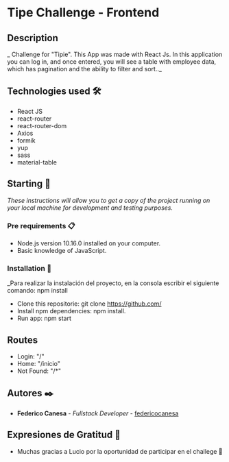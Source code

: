 # Tipe Challenge - Frontend

## Description

_ Challenge for "Tipie". This App was made with React Js. In this application you can log in, and once entered, you will see a table with employee data, which has pagination and the ability to filter and sort.._

## Technologies used 🛠️

- React JS
- react-router
- react-router-dom
- Axios
- formik
- yup
- sass
- material-table

## Starting 🚀

_These instructions will allow you to get a copy of the project running on your local machine for development and testing purposes._

### Pre requirements 📋

- Node.js version 10.16.0 installed on your computer.
- Basic knowledge of JavaScript.

### Installation 🔧

\_Para realizar la instalación del proyecto, en la consola escribir el siguiente comando: npm install

- Clone this repositorie: git clone https://github.com/
- Install npm dependencies: npm install.
- Run app: npm start

## Routes

- Login: "/"
- Home: "/inicio"
- Not Found: "/\*"

## Autores ✒️

- **Federico Canesa** - _Fullstack Developer_ - [federicocanesa](https://github.com/fedecanesa)

## Expresiones de Gratitud 🎁

- Muchas gracias a Lucio por la oportunidad de participar en el challege 📢
